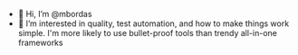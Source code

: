 - 👋 Hi, I’m @mbordas
- 👀 I’m interested in quality, test automation, and how to make things work simple. I'm more likely to use bullet-proof tools than trendy all-in-one frameworks

<!---
mbordas/mbordas is a ✨ special ✨ repository because its `README.md` (this file) appears on your GitHub profile.
You can click the Preview link to take a look at your changes.
--->
